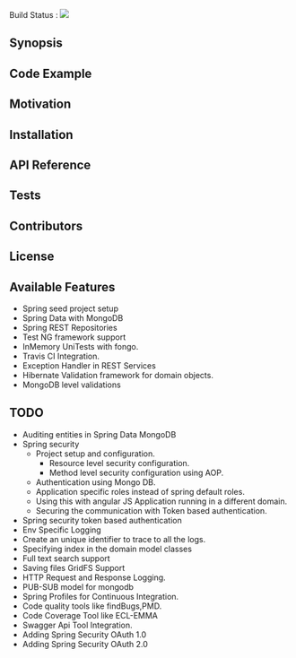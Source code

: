 Build Status : <img src="https://travis-ci.org/sagarkarnati/spring-app.svg?branch=master">

## Synopsis


## Code Example


## Motivation


## Installation


## API Reference


## Tests


## Contributors


## License

## Available Features
*   Spring seed project setup
*   Spring Data with MongoDB
*   Spring REST Repositories
*   Test NG framework support
*   InMemory UniTests with fongo.
*   Travis CI Integration.
*   Exception Handler in REST Services
*   Hibernate Validation framework for domain objects.
*   MongoDB level validations


## TODO
*   Auditing entities in Spring Data MongoDB
*   Spring security
	*   Project setup and configuration.
		*   Resource level security configuration.
		*   Method level security configuration using AOP.
	*   Authentication using Mongo DB.
	*   Application specific roles instead of spring default roles.
	*   Using this with angular JS Application running in a different domain.
	*   Securing the communication with Token based authentication.
*   Spring security token based authentication
*   Env Specific Logging
*   Create an unique identifier to trace to all the logs.
*   Specifying index in the domain model classes
*   Full text search support
*   Saving files GridFS Support
*   HTTP Request and Response Logging. 
*   PUB-SUB model for mongodb
*   Spring Profiles for Continuous Integration.
*   Code quality tools like findBugs,PMD.
*   Code Coverage Tool like ECL-EMMA
*   Swagger Api Tool Integration.
*   Adding Spring Security OAuth 1.0
*   Adding Spring Security OAuth 2.0 